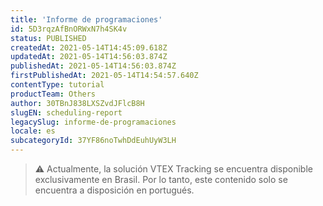 ```yaml
---
title: 'Informe de programaciones'
id: 5D3rqzAfBnORWxN7h4SK4v
status: PUBLISHED
createdAt: 2021-05-14T14:45:09.618Z
updatedAt: 2021-05-14T14:56:03.874Z
publishedAt: 2021-05-14T14:56:03.874Z
firstPublishedAt: 2021-05-14T14:54:57.640Z
contentType: tutorial
productTeam: Others
author: 30TBnJ838LXSZvdJFlcB8H
slugEN: scheduling-report
legacySlug: informe-de-programaciones
locale: es
subcategoryId: 37YF86noTwhDdEuhUyW3LH
---
```


> ⚠️ Actualmente, la solución VTEX Tracking se encuentra disponible exclusivamente en Brasil. Por lo tanto, este contenido solo se encuentra a disposición en portugués.
